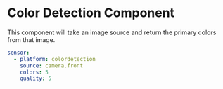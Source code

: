 # Color Detection Component
This component will take an image source and return the primary colors from that image.

```yaml
sensor:
  - platform: colordetection
    source: camera.front
    colors: 5
    quality: 5
```